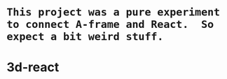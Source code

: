 # `This project was a pure experiment to connect A-frame and React.  So expect a bit weird stuff.`



# 3d-react
